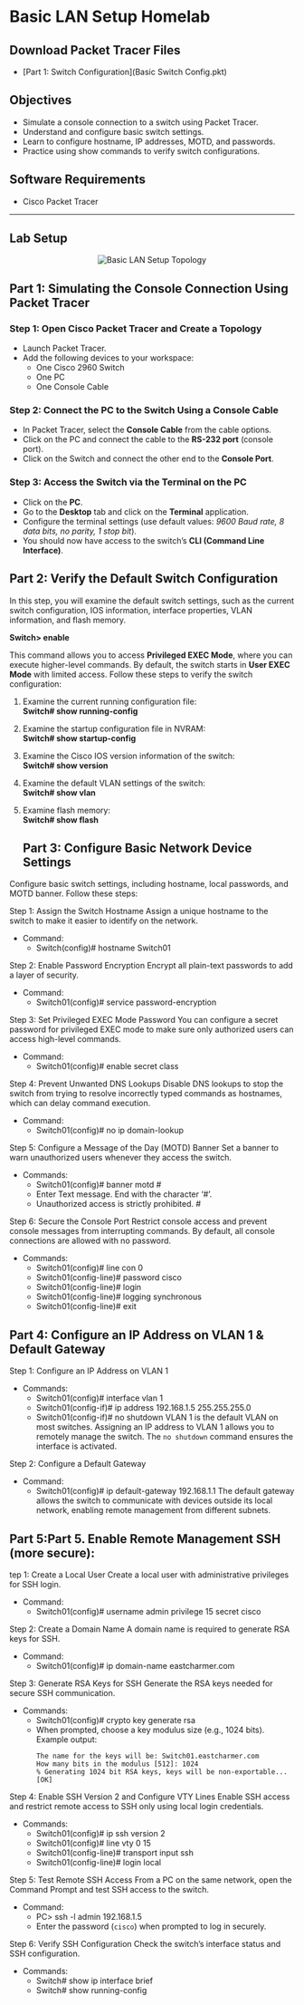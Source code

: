 # Basic LAN Setup Homelab
## Download Packet Tracer Files


- [Part 1: Switch Configuration](Basic Switch Config.pkt)


## Objectives
- Simulate a console connection to a switch using Packet Tracer.
- Understand and configure basic switch settings.
- Learn to configure hostname, IP addresses, MOTD, and passwords.
- Practice using show commands to verify switch configurations.

## Software Requirements
- Cisco Packet Tracer

---

## Lab Setup



<p align="center">
  <img src="https://i.postimg.cc/63f41xJc/lab-set-up-b2c1084484112cab0442c7554c38ca3b.png" alt="Basic LAN Setup Topology"/>
</p>

## Part 1: Simulating the Console Connection Using Packet Tracer

### Step 1: Open Cisco Packet Tracer and Create a Topology
- Launch Packet Tracer.  
- Add the following devices to your workspace:  
  - One Cisco 2960 Switch  
  - One PC  
  - One Console Cable  

### Step 2: Connect the PC to the Switch Using a Console Cable
- In Packet Tracer, select the **Console Cable** from the cable options.  
- Click on the PC and connect the cable to the **RS-232 port** (console port).  
- Click on the Switch and connect the other end to the **Console Port**.  

### Step 3: Access the Switch via the Terminal on the PC
- Click on the **PC**.  
- Go to the **Desktop** tab and click on the **Terminal** application.  
- Configure the terminal settings (use default values: *9600 Baud rate, 8 data bits, no parity, 1 stop bit*).  
- You should now have access to the switch’s **CLI (Command Line Interface)**.  

## Part 2: Verify the Default Switch Configuration

In this step, you will examine the default switch settings, such as the current switch configuration, IOS information, interface properties, VLAN information, and flash memory.

**Switch> enable**  

This command allows you to access **Privileged EXEC Mode**, where you can execute higher-level commands. By default, the switch starts in **User EXEC Mode** with limited access.
Follow these steps to verify the switch configuration:

1. Examine the current running configuration file:  
   **Switch# show running-config**

2. Examine the startup configuration file in NVRAM:  
   **Switch# show startup-config**

3. Examine the Cisco IOS version information of the switch:  
   **Switch# show version**

4. Examine the default VLAN settings of the switch:  
   **Switch# show vlan**

5. Examine flash memory:  
   **Switch# show flash**

   ## Part 3: Configure Basic Network Device Settings

Configure basic switch settings, including hostname, local passwords, and MOTD banner. Follow these steps:

Step 1: Assign the Switch Hostname
Assign a unique hostname to the switch to make it easier to identify on the network.
- Command:
  - Switch(config)# hostname Switch01

Step 2: Enable Password Encryption
Encrypt all plain-text passwords to add a layer of security.
- Command:
  - Switch01(config)# service password-encryption

Step 3: Set Privileged EXEC Mode Password
You can configure a secret password for privileged EXEC mode to make sure only authorized users can access high-level commands.
- Command:
  - Switch01(config)# enable secret class

Step 4: Prevent Unwanted DNS Lookups
Disable DNS lookups to stop the switch from trying to resolve incorrectly typed commands as hostnames, which can delay command execution.
- Command:
  - Switch01(config)# no ip domain-lookup

Step 5: Configure a Message of the Day (MOTD) Banner
Set a banner to warn unauthorized users whenever they access the switch.
- Commands:
  - Switch01(config)# banner motd #
  - Enter Text message. End with the character ‘#’.
  - Unauthorized access is strictly prohibited. #

Step 6: Secure the Console Port
Restrict console access and prevent console messages from interrupting commands. By default, all console connections are allowed with no password.
- Commands:
  - Switch01(config)# line con 0
  - Switch01(config-line)# password cisco
  - Switch01(config-line)# login
  - Switch01(config-line)# logging synchronous
  - Switch01(config-line)# exit

## Part 4: Configure an IP Address on VLAN 1 & Default Gateway
Step 1: Configure an IP Address on VLAN 1

- Commands:
  - Switch01(config)# interface vlan 1
  - Switch01(config-if)# ip address 192.168.1.5 255.255.255.0
  - Switch01(config-if)# no shutdown
  VLAN 1 is the default VLAN on most switches. Assigning an IP address to VLAN 1 allows you to remotely manage the switch. The `no shutdown` command ensures the interface is activated.

Step 2: Configure a Default Gateway

- Command:
  - Switch01(config)# ip default-gateway 192.168.1.1
The default gateway allows the switch to communicate with devices outside its local network, enabling remote management from different subnets.

## Part 5:Part 5. Enable Remote Management SSH (more secure): 
tep 1: Create a Local User
Create a local user with administrative privileges for SSH login.
- Command:
  - Switch01(config)# username admin privilege 15 secret cisco

Step 2: Create a Domain Name
A domain name is required to generate RSA keys for SSH.
- Command:
  - Switch01(config)# ip domain-name eastcharmer.com

Step 3: Generate RSA Keys for SSH
Generate the RSA keys needed for secure SSH communication.
- Commands:
  - Switch01(config)# crypto key generate rsa
  - When prompted, choose a key modulus size (e.g., 1024 bits). Example output:
    ```
    The name for the keys will be: Switch01.eastcharmer.com
    How many bits in the modulus [512]: 1024
    % Generating 1024 bit RSA keys, keys will be non-exportable... [OK]
    ```

Step 4: Enable SSH Version 2 and Configure VTY Lines
Enable SSH access and restrict remote access to SSH only using local login credentials.
- Commands:
  - Switch01(config)# ip ssh version 2
  - Switch01(config)# line vty 0 15
  - Switch01(config-line)# transport input ssh
  - Switch01(config-line)# login local

Step 5: Test Remote SSH Access
From a PC on the same network, open the Command Prompt and test SSH access to the switch.
- Command:
  - PC> ssh -l admin 192.168.1.5
  - Enter the password (`cisco`) when prompted to log in securely.

Step 6: Verify SSH Configuration
Check the switch’s interface status and SSH configuration.
- Commands:
  - Switch# show ip interface brief
  - Switch# show running-config






